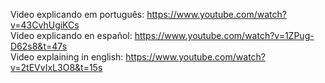 Video explicando em português: https://www.youtube.com/watch?v=43CvhUgiKCs<br>
Video explicando en español: https://www.youtube.com/watch?v=1ZPug-D62s8&t=47s<br>
Video explaining in english: https://www.youtube.com/watch?v=2tEVvIxL3O8&t=15s
